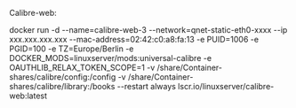 Calibre-web:

docker run -d --name=calibre-web-3 --network=qnet-static-eth0-xxxx --ip xxx.xxx.xxx.xxx --mac-address=02:42:c0:a8:fa:13 -e PUID=1006 -e PGID=100 -e TZ=Europe/Berlin -e DOCKER_MODS=linuxserver/mods:universal-calibre -e OAUTHLIB_RELAX_TOKEN_SCOPE=1 -v /share/Container-shares/calibre/config:/config -v /share/Container-shares/calibre/library:/books --restart always lscr.io/linuxserver/calibre-web:latest